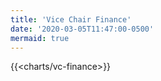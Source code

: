 ```yaml
---
title: 'Vice Chair Finance'
date: '2020-03-05T11:47:00-0500'
mermaid: true
---
```


{{<charts/vc-finance>}}
